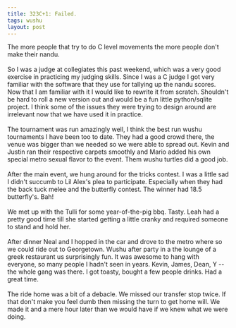 ```yaml
---
title: 323C+1: Failed.
tags: wushu
layout: post
---
```

The more people that try to do C level movements the more people don't make their nandu.<br /><br />So I was a judge at collegiates this past weekend, which was a very good exercise in practicing my judging skills.  Since I was a C judge I got very familiar with the software that they use for tallying up the nandu scores.  Now that I am familiar with it I would like to rewrite it from scratch. Shouldn't be hard to roll a new version out and would be a fun little python/sqlite project. I think some of the issues they were trying to design around are irrelevant now that we have used it in practice.  <br /><br />The tournament was run amazingly well, I think the best run wushu tournaments I have been too to date.  They had a good crowd there, the venue was bigger than we needed so we were able to spread out.  Kevin and Justin ran their respective carpets smoothly and Mario added his own special metro sexual flavor to the event. Them wushu turtles did a good job.  <br /><br />After the main event, we hung around for the tricks contest.  I was a little sad I didn't succumb to Lil Alex's plea to participate.  Especially when they had the back tuck melee and the butterfly contest.  The winner had 18.5 butterfly's.  Bah!<br /><br />We met up with the Tulli for some year-of-the-pig bbq.  Tasty.  Leah had a pretty good time till she started getting a little cranky and required someone to stand and hold her.<br /><br />After dinner Neal and I hopped in the car and drove to the metro where so we could ride out to Georgetown.  Wushu after party in a the lounge of a greek restaurant us surprisingly fun.  It was awesome to hang with everyone, so many people I hadn't seen  in years.  Kevin, James, Dean, Y -- the whole gang was there.  I got toasty, bought a few people drinks.  Had a great time.<br /><br />The ride home was a bit of a debacle.  We missed our transfer stop twice.  If that don't make you feel dumb then missing the turn to get home will. We made it and a mere hour later than we would have if we knew what we were doing.
